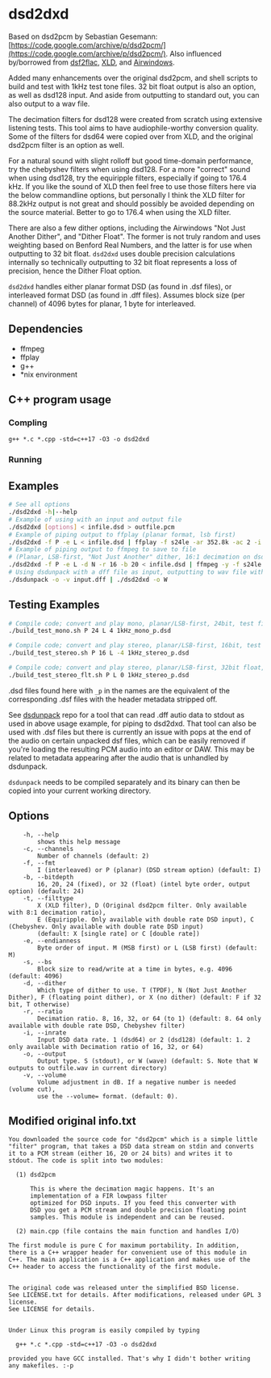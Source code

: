 # dsd2dxd

Based on dsd2pcm by Sebastian Gesemann: [https://code.google.com/archive/p/dsd2pcm/](https://code.google.com/archive/p/dsd2pcm/). Also influenced by/borrowed from [dsf2flac](https://github.com/hank/dsf2flac), [XLD](https://tmkk.undo.jp/xld/index_e.html), and [Airwindows](https://www.airwindows.com).

Added many enhancements over the original dsd2pcm, and shell scripts to build and test with 1kHz test tone files. 32 bit float output is also an option, as well as dsd128 input. And aside from outputting to standard out, you can also output to a wav file.

The decimation filters for dsd128 were created from scratch using extensive listening tests. This tool aims to have audiophile-worthy conversion quality. Some of the filters for dsd64 were copied over from XLD, and the original dsd2pcm filter is an option as well.

For a natural sound with slight rolloff but good time-domain performance, try the chebyshev filters when using dsd128. For a more "correct" sound when using dsd128, try the equiripple filters, especially if going to 176.4 kHz. If you like the sound of XLD then feel free to use those filters here via the below commandline options, but personally I think the XLD filter for 88.2kHz output is not great and should possibly be avoided depending on the source material. Better to go to 176.4 when using the XLD filter.

There are also a few dither options, including the Airwindows "Not Just Another Dither", and "Dither Float". The former is not truly random and uses weighting based on Benford Real Numbers, and the latter is for use when outputting to 32 bit float. `dsd2dxd` uses double precision calculations internally so technically outputting to 32 bit float represents a loss of precision, hence the Dither Float option.

`dsd2dxd` handles either planar format DSD (as found in .dsf files), or interleaved format DSD (as found in .dff files). Assumes block size (per channel) of 4096 bytes for planar, 1 byte for interleaved.

## Dependencies

- ffmpeg
- ffplay
- g++
- \*nix environment

## C++ program usage

### Compling

`g++ *.c *.cpp -std=c++17 -O3 -o dsd2dxd`

### Running

## Examples

```bash
# See all options
./dsd2dxd -h|--help
# Example of using with an input and output file
./dsd2dxd [options] < infile.dsd > outfile.pcm
# Example of piping output to ffplay (planar format, lsb first)
./dsd2dxd -f P -e L < infile.dsd | ffplay -f s24le -ar 352.8k -ac 2 -i -
# Example of piping output to ffmpeg to save to file
# (Planar, LSB-first, "Not Just Another" dither, 16:1 decimation on dsd64 input file, quantized to 20 bits)
./dsd2dxd -f P -e L -d N -r 16 -b 20 < infile.dsd | ffmpeg -y -f s24le -ar 176.4k -ac 2 -i - -c:a pcm_s24le outfile.wav
# Using dsdunpack with a dff file as input, outputting to wav file with all other options set to default (see below explanation of dsdunpack)
./dsdunpack -o -v input.dff | ./dsd2dxd -o W
```

## Testing Examples

```bash
# Compile code; convert and play mono, planar/LSB-first, 24bit, test file w 4dB boost
./build_test_mono.sh P 24 L 4 1kHz_mono_p.dsd

# Compile code; convert and play stereo, planar/LSB-first, 16bit, test file w 4dB cut
./build_test_stereo.sh P 16 L -4 1kHz_stereo_p.dsd

# Compile code; convert and play stereo, planar/LSB-first, 32bit float, test file with no volume adj
./build_test_stereo_flt.sh P L 0 1kHz_stereo_p.dsd
```

.dsd files found here with `_p` in the names are the equivalent of the corresponding .dsf files with the header metadata stripped off.

See [dsdunpack](https://github.com/clone206/dsdunpack) repo for a tool that can read .dff autio data to stdout as used in above usage example, for piping to dsd2dxd. That tool can also be used with .dsf files but there is currently an issue with pops at the end of the audio on certain unpacked dsf files, which can be easily removed if you're loading the resulting PCM audio into an editor or DAW. This may be related to metadata appearing after the audio that is unhandled by dsdunpack.

`dsdunpack` needs to be compiled separately and its binary can then be copied into your current working directory.

## Options

```
    -h, --help
        shows this help message
    -c, --channels
        Number of channels (default: 2)
    -f, --fmt
        I (interleaved) or P (planar) (DSD stream option) (default: I)
    -b, --bitdepth
        16, 20, 24 (fixed), or 32 (float) (intel byte order, output option) (default: 24)
    -t, --filttype
        X (XLD filter), D (Original dsd2pcm filter. Only available with 8:1 decimation ratio),
        E (Equiripple. Only available with double rate DSD input), C (Chebyshev. Only available with double rate DSD input)
        (default: X [single rate] or C [double rate])
    -e, --endianness
        Byte order of input. M (MSB first) or L (LSB first) (default: M)
    -s, --bs
        Block size to read/write at a time in bytes, e.g. 4096 (default: 4096)
    -d, --dither
        Which type of dither to use. T (TPDF), N (Not Just Another Dither), F (floating point dither), or X (no dither) (default: F if 32 bit, T otherwise)
    -r, --ratio
        Decimation ratio. 8, 16, 32, or 64 (to 1) (default: 8. 64 only available with double rate DSD, Chebyshev filter)
    -i, --inrate
        Input DSD data rate. 1 (dsd64) or 2 (dsd128) (default: 1. 2 only available with Decimation ratio of 16, 32, or 64)
    -o, --output
        Output type. S (stdout), or W (wave) (default: S. Note that W outputs to outfile.wav in current directory)
    -v, --volume
        Volume adjustment in dB. If a negative number is needed (volume cut),
        use the --volume= format. (default: 0).
```

## Modified original info.txt

```
You downloaded the source code for "dsd2pcm" which is a simple little
"filter" program, that takes a DSD data stream on stdin and converts
it to a PCM stream (either 16, 20 or 24 bits) and writes it to
stdout. The code is split into two modules:

  (1) dsd2pcm

      This is where the decimation magic happens. It's an
      implementation of a FIR lowpass filter
      optimized for DSD inputs. If you feed this converter with
      DSD you get a PCM stream and double precision floating point
      samples. This module is independent and can be reused.

  (2) main.cpp (file contains the main function and handles I/O)

The first module is pure C for maximum portability. In addition,
there is a C++ wrapper header for convenient use of this module in
C++. The main application is a C++ application and makes use of the
C++ header to access the functionality of the first module.


The original code was released unter the simplified BSD license.
See LICENSE.txt for details. After modifications, released under GPL 3 license.
See LICENSE for details.


Under Linux this program is easily compiled by typing

  g++ *.c *.cpp -std=c++17 -O3 -o dsd2dxd

provided you have GCC installed. That's why I didn't bother writing
any makefiles. :-p
```

